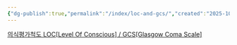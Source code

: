 ```yaml
---
{"dg-publish":true,"permalink":"/index/loc-and-gcs/","created":"2025-10-14T11:13:27.599+09:00","updated":"2025-10-14T11:13:35.122+09:00"}
---
```


[의식평가척도 LOC[Level Of Conscious] / GCS[Glasgow Coma Scale]](https://er-nurse-ggugan.tistory.com/entry/%EC%9D%98%EC%8B%9D%ED%8F%89%EA%B0%80%EC%B2%99%EB%8F%84-LOCLevel-Of-Conscious-GCSGlasgow-Coma-Scale)


